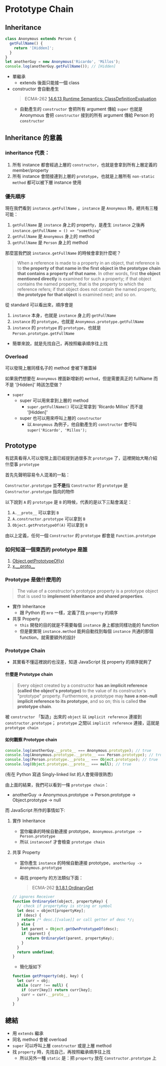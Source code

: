 # Prototype Chain

## Inheritance

```javascript
class Anonymous extends Person {
  getFullName() {
    return '[Hidden]';
  }
}
let anotherGuy = new Anonymous('Ricardo', 'Millos');
console.log(anotherGuy.getFullName()); // [Hidden]
```

- 單繼承
  - extends 後面只能接一個 class
- constructor 會自動產生
  > ECMA-262 [14.6.13 Runtime Semantics: ClassDefinitionEvaluation](https://www.ecma-international.org/ecma-262/#sec-runtime-semantics-classdefinitionevaluation)
  - 自動產生的 `constructor` 會把所有 argument 傳給 `super`
    也就是 Anonymous 會把 `constructor` 接到的所有 argument 傳給 Person 的 `constructor`

## Inheritance 的意義

### inheritance 代表：

1. 所有 instance 都會經過上層的 `constructor`，也就是會拿到所有上層定義的 member/property
2. 所有 instance 會間接連到上層的 `prototype`，也就是上層所有 `non-static method` 都可以被下層 instance 使用

### 優先順序

現在我們看到 `instance.getFullName` ，`instance` 是 `Anonymous` 時，總共有三種可能：

1. `getFullName` 是 `instance` 身上的 property，是產生 `instance` 之後再 `instance.getFullName = () => "something"`
2. `getFullName` 是 `Anonymous` 身上的 method
3. `getFullName` 是 `Person` 身上的 method

那麼當我們說 `instance.getFullName` 的時候會拿到什麼呢？

> When a reference is made to a property in an object, that reference is to **the property of that name in the first object in the prototype chain that contains a property of that name**. In other words, first **the object mentioned directly** is examined for such a property; if that object contains the named property, that is the property to which the reference refers; if that object does not contain the named property, **the prototype for that object** is examined next; and so on.

從 standard 可以看出來，順序會是

1. `instance` 本身，也就是 `instance` 身上的 `getFullName`
2. `instance` 的 `prototype`，也就是 `Anonymous.prototype.getFullName`
3. `instance` 的 `prototype` 的 `prototype`，也就是 `Person.prototype.getFullName`

- 簡單來說，就是先找自己，再按照繼承順序往上找

### Overload

可以發現上層同樣名子的 method 會被下層蓋掉

如果我們想要在 `Anonymous` 裡面新增新的 `method`，但是需要真正的 fullName 而不是 '[Hidden]' 時該怎麼做？

- `super`
  - super 可以用來拿到上層的 method
    - `super.getFullName()` 可以正常拿到 'Ricardo Millos' 而不是 '[Hidden]'
  - super 也可以用來呼叫上層的 `constructor`
    - 以 `Anonymous` 為例子，他自動產生的 `constructor` 會呼叫 `super('Ricardo', 'Millos');`

## Prototype

有認真看得人可以發現上面已經提到過很多次 `prototype` 了，這裡開始大略介紹什麼事 `prototype`

首先先聲明容易令人混淆的一點：

`Constructor.prototype` 並**不是**指 `Constructor` 的 `prototype` 是 `Constructor.prototype` 指向的物件

以下說到 `A` 的 `prototype` 是 `B` 的時候，代表的是以下三點會滿足：

1.  `A.__proto__` 可以拿到 `B`
2.  `A.constructor.prototype` 可以拿到 `B`
3.  `Object.getPrototypeOf(A)` 可以拿到 `B`

由以上定義，任何一個 `Constructor` 的 `prototype` 都會是 `Function.prototype`

### 如何知道一個東西的 prototype 是誰

1. [Object.getPrototypeOf(x)](https://www.ecma-international.org/ecma-262/#sec-object.getprototypeof)
2. [x.\_\_proto\_\_](https://www.ecma-international.org/ecma-262/#sec-get-object.prototype.__proto__)

### Prototype 是做什麼用的

> The value of a constructor's prototype property is a prototype object that is used to **implement inheritance and shared properties**.

- 實作 Inheritance
  - 跟 Python 的 `mro` 一樣，定義了找 `property` 的順序
- 共享 Property
  - `this` 開發的目的就是不需要每個 `instance` 身上都放同樣功能的 function
  - 但是要實現 `instance.method` 能夠自動找到每個 `instance` 共通的那個 function，就需要額外的設計

### Prototype Chain

- 其實看不懂這裡說的也沒差，知道 JavaScript 找 property 的順序就夠了

#### 什麼是 Prototype chain

> Every object created by a constructor **has an implicit reference (called the object's prototype)** to the value of its constructor's "prototype" property. Furthermore, a prototype may **have a non-null implicit reference to its prototype**, and so on; this is called **the prototype chain**.

被 `constructor` 「製造」出來的 `object` 以 `implicit reference` 連接到 `constructor.prototype`；
`prototype` 之間以 `implicit reference` 連接，這就是 `prototype chain`

#### 如何觀察 Prototype chain

```javascript
console.log(anotherGuy.__proto__ === Anonymous.prototype); // true
console.log(Anonymous.prototype.__proto__ === Person.prototype); // true
console.log(Person.prototype.__proto__ === Object.prototype); // true
console.log(Object.prototype.__proto__ === null); // true
```

(有在 Python 寫過 Singly-linked list 的人會覺得很熟悉)

由上面的結果，我們可以看到一條 `prototype chain`：

- anotherGuy -> Anonymous.prototype -> Person.prototype -> Object.prototype -> null

而 JavaScript 所作的事情如下:

1. 實作 Inheritance
   - 當你繼承的時候自動連接 prototype，`Anonymous.prototype -> Person.prototype`
   - 所以 `instanceof` 才會檢查 `prototype chain`
2. 共享 Property

   - 當你產生 `instance` 的時候自動連接 prototype，`anotherGuy -> Anonymous.prototype`
   - 尋找 property 的方法類似下面：

     > ECMA-262 [9.1.8.1 OrdinaryGet](https://www.ecma-international.org/ecma-262/#sec-ordinaryget)

   ```javascript
   // ignores Receiver
   function OrdinaryGet(object, propertyKey) {
     // check if propertyKey is string or symbol
     let desc = object[propertyKey];
     if (desc) {
       return /* desc.[[value]] or call getter of desc */;
     } else {
       let parent = Object.getOwnPrototypeOf(desc);
       if (parent) {
         return OrdinaryGet(parent, propertyKey);
       }
     }
     return undefined;
   }
   ```

   - 簡化版如下

   ```javascript
   function getProperty(obj, key) {
     let curr = obj;
     while (curr !== null) {
       if (curr[key]) return curr[key];
       curr = curr.__proto__;
     }
   }
   ```

## 總結

- 用 `extends` 繼承
- 同名 method 會被 overload
- `super` 可以呼叫上層 `constructor` 或是上層 method
- 找 `property` 時，先找自己，再按照繼承順序往上找
  - 所以另外一種 `static` 是：把 `property` 放在 `Constructor.prototype` 上
